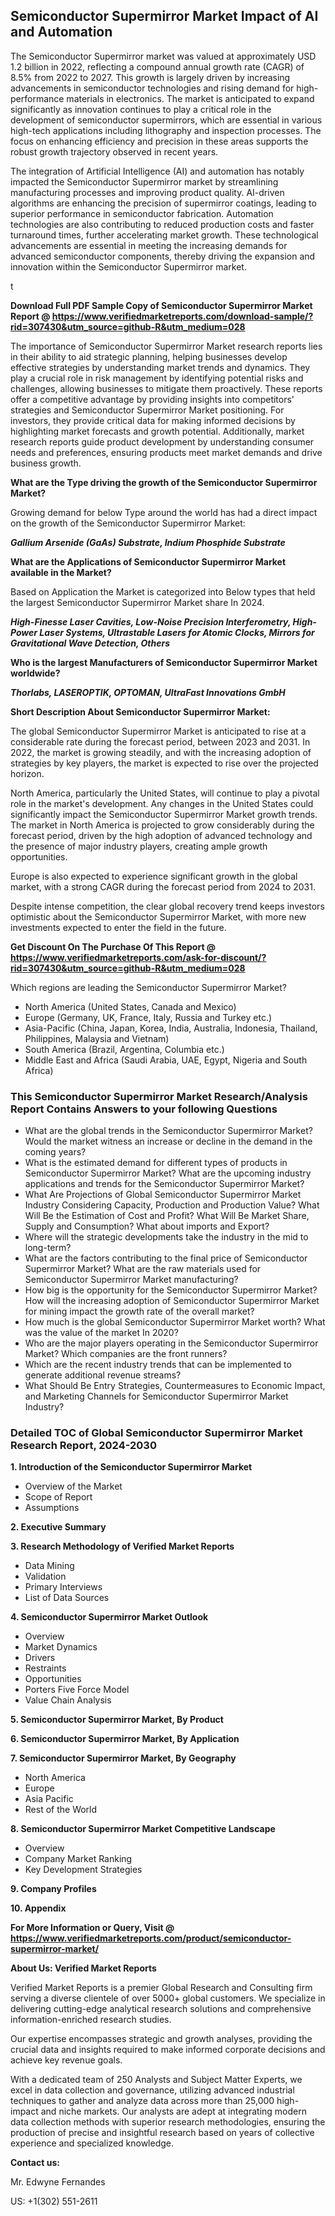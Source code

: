 <h2>Semiconductor Supermirror Market Impact of AI and Automation</h2><p>The Semiconductor Supermirror market was valued at approximately USD 1.2 billion in 2022, reflecting a compound annual growth rate (CAGR) of 8.5% from 2022 to 2027. This growth is largely driven by increasing advancements in semiconductor technologies and rising demand for high-performance materials in electronics. The market is anticipated to expand significantly as innovation continues to play a critical role in the development of semiconductor supermirrors, which are essential in various high-tech applications including lithography and inspection processes. The focus on enhancing efficiency and precision in these areas supports the robust growth trajectory observed in recent years.</p><p>The integration of Artificial Intelligence (AI) and automation has notably impacted the Semiconductor Supermirror market by streamlining manufacturing processes and improving product quality. AI-driven algorithms are enhancing the precision of supermirror coatings, leading to superior performance in semiconductor fabrication. Automation technologies are also contributing to reduced production costs and faster turnaround times, further accelerating market growth. These technological advancements are essential in meeting the increasing demands for advanced semiconductor components, thereby driving the expansion and innovation within the Semiconductor Supermirror market.</p>t</p><p id="" class=""><strong>Download Full PDF Sample Copy of Semiconductor Supermirror Market Report @ <a href="https://www.verifiedmarketreports.com/download-sample/?rid=307430&utm_source=github-R&utm_medium=028" target="_blank">https://www.verifiedmarketreports.com/download-sample/?rid=307430&utm_source=github-R&utm_medium=028</a></strong></p><p>The importance of&nbsp;Semiconductor Supermirror Market research reports lies in their ability to aid strategic planning, helping businesses develop effective strategies by understanding market trends and dynamics. They play a crucial role in risk management by identifying potential risks and challenges, allowing businesses to mitigate them proactively. These reports offer a competitive advantage by providing insights into competitors' strategies and Semiconductor Supermirror Market positioning. For investors, they provide critical data for making informed decisions by highlighting market forecasts and growth potential. Additionally, market research reports guide product development by understanding consumer needs and preferences, ensuring products meet market demands and drive business growth.</p><p><strong>What are the&nbsp;Type driving the growth of the Semiconductor Supermirror Market?</strong></p><p id="" class="">Growing demand for below Type around the world has had a direct impact on the growth of the Semiconductor Supermirror Market:</p><em><strong>Gallium Arsenide (GaAs) Substrate, Indium Phosphide Substrate</strong></em></p><strong>What are the&nbsp;Applications&nbsp;of Semiconductor Supermirror Market available in the Market?</strong></p><p id="" class="">Based on Application the Market is categorized into Below types that held the largest Semiconductor Supermirror Market share In 2024.</p><em><strong>High-Finesse Laser Cavities, Low-Noise Precision Interferometry, High-Power Laser Systems, Ultrastable Lasers for Atomic Clocks, Mirrors for Gravitational Wave Detection, Others</strong></em></p><strong>Who is the largest Manufacturers of Semiconductor Supermirror Market worldwide?</strong></p><p><em><strong>Thorlabs, LASEROPTIK, OPTOMAN, UltraFast Innovations GmbH</strong></em></p><p id="" class=""><strong>Short Description About Semiconductor Supermirror Market:</strong></p><p>The global Semiconductor Supermirror Market is anticipated to rise at a considerable rate during the forecast period, between 2023 and 2031. In 2022, the market is growing steadily, and with the increasing adoption of strategies by key players, the market is expected to rise over the projected horizon.</p><p>North America, particularly the United States, will continue to play a pivotal role in the market's development. Any changes in the United States could significantly impact the Semiconductor Supermirror Market growth trends. The market in North America is projected to grow considerably during the forecast period, driven by the high adoption of advanced technology and the presence of major industry players, creating ample growth opportunities.</p><p>Europe is also expected to experience significant growth in the global market, with a strong CAGR during the forecast period from 2024 to 2031.</p><p>Despite intense competition, the clear global recovery trend keeps investors optimistic about the Semiconductor Supermirror Market, with more new investments expected to enter the field in the future.</p><p id="" class=""><strong>Get Discount On The Purchase Of This Report @ <a href="https://www.verifiedmarketreports.com/ask-for-discount/?rid=307430&utm_source=github-R&utm_medium=028" target="_blank">https://www.verifiedmarketreports.com/ask-for-discount/?rid=307430&utm_source=github-R&utm_medium=028</a></strong></p>Which regions are leading the Semiconductor Supermirror Market?</p><ul><li>North America (United States, Canada and Mexico)</li><li>Europe (Germany, UK, France, Italy, Russia and Turkey etc.)</li><li>Asia-Pacific (China, Japan, Korea, India, Australia, Indonesia, Thailand, Philippines, Malaysia and Vietnam)</li><li>South America (Brazil, Argentina, Columbia etc.)</li><li>Middle East and Africa (Saudi Arabia, UAE, Egypt, Nigeria and South Africa)</li></ul><h3 id="" class="">This Semiconductor Supermirror Market Research/Analysis Report Contains Answers to your following Questions</h3><ul><li>What are the global trends in the Semiconductor Supermirror Market? Would the market witness an increase or decline in the demand in the coming years?</li><li>What is the estimated demand for different types of products in Semiconductor Supermirror Market? What are the upcoming industry applications and trends for the Semiconductor Supermirror Market?</li><li>What Are Projections of Global Semiconductor Supermirror Market Industry Considering Capacity, Production and Production Value? What Will Be the Estimation of Cost and Profit? What Will Be Market Share, Supply and Consumption? What about imports and Export?</li><li>Where will the strategic developments take the industry in the mid to long-term?</li><li>What are the factors contributing to the final price of Semiconductor Supermirror Market? What are the raw materials used for Semiconductor Supermirror Market manufacturing?</li><li>How big is the opportunity for the Semiconductor Supermirror Market? How will the increasing adoption of Semiconductor Supermirror Market for mining impact the growth rate of the overall market?</li><li>How much is the global Semiconductor Supermirror Market worth? What was the value of the market In 2020?</li><li>Who are the major players operating in the Semiconductor Supermirror Market? Which companies are the front runners?</li><li>Which are the recent industry trends that can be implemented to generate additional revenue streams?</li><li>What Should Be Entry Strategies, Countermeasures to Economic Impact, and Marketing Channels for Semiconductor Supermirror Market Industry?</li></ul><h3 id="" class="">Detailed TOC of Global Semiconductor Supermirror Market Research Report, 2024-2030</h3><p id="" class=""><strong>1. Introduction of the Semiconductor Supermirror Market</strong></p><ul><li>Overview of the Market</li><li>Scope of Report</li><li>Assumptions</li></ul><p id="" class=""><strong>2. Executive Summary</strong></p><p id="" class=""><strong>3. Research Methodology of Verified Market Reports</strong></p><ul><li>Data Mining</li><li>Validation</li><li>Primary Interviews</li><li>List of Data Sources</li></ul><p id="" class=""><strong>4. Semiconductor Supermirror Market Outlook</strong></p><ul><li>Overview</li><li>Market Dynamics</li><li>Drivers</li><li>Restraints</li><li>Opportunities</li><li>Porters Five Force Model</li><li>Value Chain Analysis</li></ul><p id="" class=""><strong>5. Semiconductor Supermirror Market, By Product</strong></p><p id="" class=""><strong>6. Semiconductor Supermirror Market, By Application</strong></p><p id="" class=""><strong>7. Semiconductor Supermirror Market, By Geography</strong></p><ul><li>North America</li><li>Europe</li><li>Asia Pacific</li><li>Rest of the World</li></ul><p id="" class=""><strong>8. Semiconductor Supermirror Market Competitive Landscape</strong></p><ul><li>Overview</li><li>Company Market Ranking</li><li>Key Development Strategies</li></ul><p id="" class=""><strong>9. Company Profiles</strong></p><p id="" class=""><strong>10. Appendix</strong></p><p id="" class=""><strong>For More Information or Query, Visit @ <a href="https://www.verifiedmarketreports.com/product/semiconductor-supermirror-market/" target="_blank">https://www.verifiedmarketreports.com/product/semiconductor-supermirror-market/</a></strong></p><p id="" class=""><strong>About Us: Verified Market Reports</strong></p><p id="" class="">Verified Market Reports is a premier Global Research and Consulting firm serving a diverse clientele of over 5000+ global customers. We specialize in delivering cutting-edge analytical research solutions and comprehensive information-enriched research studies.</p><p id="" class="">Our expertise encompasses strategic and growth analyses, providing the crucial data and insights required to make informed corporate decisions and achieve key revenue goals.</p><p id="" class="">With a dedicated team of 250 Analysts and Subject Matter Experts, we excel in data collection and governance, utilizing advanced industrial techniques to gather and analyze data across more than 25,000 high-impact and niche markets. Our analysts are adept at integrating modern data collection methods with superior research methodologies, ensuring the production of precise and insightful research based on years of collective experience and specialized knowledge.</p><p id="" class=""><strong>Contact us:</strong></p><p id="" class="">Mr. Edwyne Fernandes</p><p id="" class="">US: +1(302) 551-2611</p>